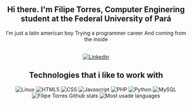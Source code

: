 <h2 align="center">
  Hi there. I'm Filipe Torres, Computer Enginering student at the Federal University of Pará
</h2>
<p align="center">  
  I'm just a latin american boy
  Trying a programmer career
  And coming from the inside
</p>
<br>
<div align="center">
  <a href="https://linkedin.com/in/filipe-kaue">
    <img src="https://img.shields.io/badge/-linkedin-blue?style=for-the-badge&logo=linkedin&logoColor=white" alt="Linkedin">    
  </a>
</div>
<h2 align="center">
  Technologies that i like to work with
</h2>
<div align="center">
  <img src="https://img.shields.io/badge/-linux-white?style=for-the-badge&logo=linux&logoColor=black" alt="Linux">    
  <img src="https://img.shields.io/badge/-HTML5-E34F26?style=for-the-badge&logo=html5&logoColor=white" alt="HTML5">    
  <img src="https://img.shields.io/badge/-CSS3-1572B6?style=for-the-badge&logo=css3" alt="CSS">
  <img src="https://img.shields.io/badge/-JavaScript-black?style=for-the-badge&logo=javascript" alt="Javascript">
  <img src="https://img.shields.io/badge/-PHP-4F5B93?style=for-the-badge&logo=php" alt="PHP">
  <img src="https://img.shields.io/badge/-Python-yellow?style=for-the-badge&logo=python" alt="Python">
  <img src="https://img.shields.io/badge/-MySQL-white?style=for-the-badge&logo=mysql" alt="MySQL">
  <!--img src="https://visitor-badge.glitch.me/badge?page_id=filipetorresbr.visitor-badge">
  <img src="https://www.codewars.com/users/FilipeTorresBR/badges/micro"-->
  <img src="https://github-readme-stats.vercel.app/api?username=filipetorresbr&show_icons=true&theme=tokyonight&hide_border=true" alt="Filipe Torres Github stats">
  <img src="https://github-readme-stats.vercel.app/api/top-langs/?username=filipetorresbr&layout=compact&theme=tokyonight&hide_border=true" alt="Most usade languages">  
</div>
